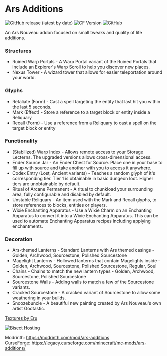 # Ars Additions

![GitHub release (latest by date)](https://img.shields.io/github/v/release/Jarva/Ars-Additions) ![CF Version](https://cf.way2muchnoise.eu/versions/854169_all.svg) ![GitHub](https://img.shields.io/github/license/Jarva/Ars-Additions)

An Ars Nouveau addon focused on small tweaks and quality of life additions.

### Structures
* Ruined Warp Portals - A Warp Portal variant of the Ruined Portals that include an Explorer's Warp Scroll to help you discover new places.
* Nexus Tower - A wizard tower that allows for easier teleportation around your world.

### Glyphs
* Retaliate (Form) - Cast a spell targeting the entity that last hit you within the last 5 seconds.
* Mark (Effect) - Store a reference to a target block or entity inside a Reliquary
* Recall (Form) - Use a reference from a Reliquary to cast a spell on the target block or entity

### Functionality
* (Stabilized) Warp Index - Allows remote access to your Storage Lecterns. The upgraded versions allows cross-dimensional access.
* Ender Source Jar - An Ender Chest for Source. Place one in your base to fill up with source and take another with you to access it anywhere.
* Codex Entry (Lost, Ancient variants) - Teaches a random glyph of it's corresponding tier. Tier 1 is obtainable in basic dungeon loot. Higher tiers are unobtainable by default.
* Ritual of Arcane Permanent - A ritual to chunkload your surrounding area, fully configurable and disabled by default.
* Unstable Reliquary - An item used with the Mark and Recall glyphs, to store references to blocks, entities or players.
* Wixie Enchanting Apparatus - Use a Wixie Charm on an Enchanting Apparatus to convert it into a Wixie Enchanting Apparatus. This can be used to automate Enchanting Apparatus recipes including applying enchantments.

### Decoration
* Ars-themed Lanterns - Standard Lanterns with Ars themed casings - Golden, Archwood, Sourcestone, Polished Sourcestone
* Magelight Lanterns - Hollowed lanterns that contain Magelights inside - Golden, Archwood, Sourcestone, Polished Sourcestone, Regular, Soul
* Chains - Chains to match the new lantern types - Golden, Archwood, Sourcestone, Polished Sourcestone
* Sourcestone Walls - Adding walls to match a few of the Sourcestone variants.
* Cracked Sourcestone - A cracked variant of Sourcestone to allow some weathering in your builds.
* Snoozebuncle - A beautiful new painting created by Ars Nouveau's own artist Gootastic.

[Textures by Eru](https://eruslinks.carrd.co/)

[![Bisect Hosting](https://www.bisecthosting.com/partners/custom-banners/f3852c60-aca5-427c-907a-49f0c389247b.webp "Bisect Hosting")](https://bisecthosting.com/Jarva)

Modrinth: <https://modrinth.com/mod/ars-additions>  
CurseForge: <https://legacy.curseforge.com/minecraft/mc-mods/ars-additions/>
